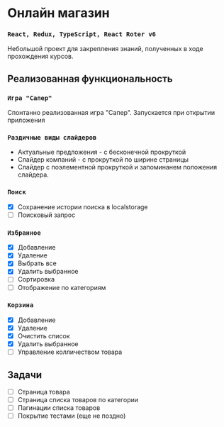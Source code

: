 # Онлайн магазин

### `React, Redux, TypeScript, React Roter v6`

Небольшой проект для закрепления знаний, полученных в ходе прохождения курсов.

## Реализованная функциональность

### `Игра "Сапер"`

Спонтанно реализованная игра "Сапер". Запускается при открытии приложения

### `Раздичные виды слайдеров`

-   Актуальные предложения - с бесконечной прокруткой
-   Слайдер компаний - с прокруткой по ширине страницы
-   Слайдер с поэлементной прокруткой и запоминанем положения слайдера.

### `Поиск`

-   [x] Сохранение истории поиска в localstorage
-   [ ] Поисковый запрос

### `Избранное`

-   [x] Добавление
-   [x] Удаление
-   [x] Выбрать все
-   [x] Удалить выбранное
-   [ ] Сортировка
-   [ ] Отображение по категориям

### `Корзина`

-   [x] Добавление
-   [x] Удаление
-   [x] Очистить список
-   [x] Удалить выбранное
-   [ ] Управление колличеством товара

## Задачи

-   [ ] Страница товара
-   [ ] Страница списка товаров по категории
-   [ ] Пагинации списка товаров
-   [ ] Покрытие тестами (еще не поздно)
